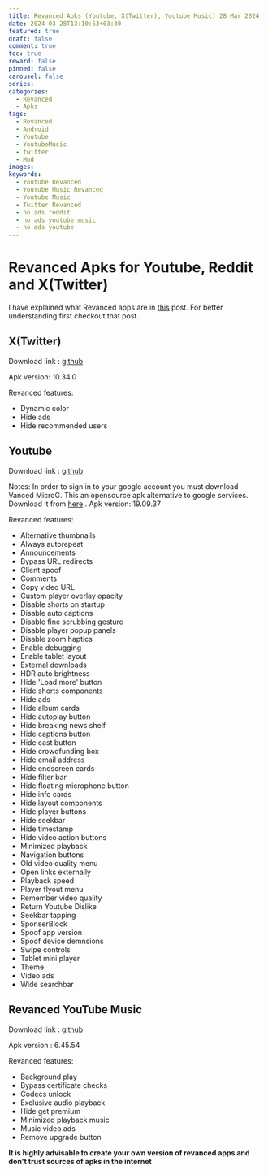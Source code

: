 ```yaml
---
title: Revanced Apks (Youtube, X(Twitter), Youtube Music) 28 Mar 2024
date: 2024-03-28T13:10:53+03:30
featured: true
draft: false
comment: true
toc: true
reward: false
pinned: false
carousel: false
series: 
categories:
  - Revanced
  - Apks
tags:
  - Revanced
  - Android
  - Youtube
  - YoutubeMusic
  - twitter
  - Mod
images: 
keywords:
  - Youtube Revanced
  - Youtube Music Revanced
  - Youtube Music
  - Twitter Revanced
  - no ads reddit
  - no ads youtube music
  - no ads youtube
---
```


# Revanced Apks for Youtube, Reddit and X(Twitter)

I have explained what Revanced apps are in [this](https://maybeparsa.top/posts/revanced/) post. For better understanding first checkout that post.


## X(Twitter)

Download link : [github](https://github.com/parsamrrelax/revancedapks/releases/download/twitter10.34.0/x-revanced_v10.34.0-release.0-patches_v4.4.0.apk)

Apk version: 10.34.0

Revanced features:
- Dynamic color
- Hide ads
- Hide recommended users

## Youtube

Download link : [github](https://github.com/parsamrrelax/revancedapks/releases/download/youtube19.09.37/auto-translate-revanced_v19.09.37-patches_v4.4.0.apk)

Notes: In order to sign in to your google account you must download Vanced MicroG. This an opensource apk alternative to google services. Download it from [here](https://github.com/ReVanced/GmsCore/releases/download/v0.3.1.3.240913/app.revanced.android.gms-240913006-signed.apk) .
Apk version: 19.09.37 

Revanced features:
- Alternative thumbnails
- Always autorepeat
- Announcements
- Bypass URL redirects
- Client spoof
- Comments
- Copy video URL
- Custom player overlay opacity
- Disable shorts on startup
- Disable auto captions
- Disable fine scrubbing gesture
- Disable player popup panels
- Disable zoom haptics
- Enable debugging
- Enable tablet layout
- External downloads
- HDR auto brightness
- Hide 'Load more' button
- Hide shorts components
- Hide ads
- Hide album cards
- Hide autoplay button
- Hide breaking news shelf
- Hide captions button
- Hide cast button
- Hide crowdfunding box
- Hide email address
- Hide endscreen cards
- Hide filter bar
- Hide floating microphone button
- Hide info cards
- Hide layout components
- Hide player buttons
- Hide seekbar
- Hide timestamp
- Hide video action buttons
- Minimized playback
- Navigation buttons
- Old video quality menu
- Open links externally
- Playback speed
- Player flyout menu
- Remember video quality
- Return Youtube Dislike
- Seekbar tapping
- SponserBlock
- Spoof app version
- Spoof device demnsions
- Swipe controls
- Tablet mini player
- Theme
- Video ads
- Wide searchbar


## Revanced YouTube Music


Download link : [github](https://github.com/parsamrrelax/revancedapks/releases/download/youtubemusic6.45.54/youtube-music-revanced_v6.45.54-patches_v4.3.0.apk)


Apk version : 6.45.54

Revanced features:
- Background play
- Bypass certificate checks
- Codecs unlock
- Exclusive audio playback
- Hide get premium
- Minimized playback music
- Music video ads
- Remove upgrade button

**It is highly advisable to create your own version of revanced apps and don't trust sources of apks in the internet**






